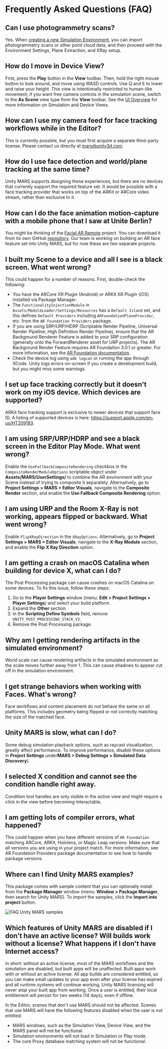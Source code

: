 # Frequently Asked Questions (FAQ)

## Can I use photogrammetry scans?

Yes. When [creating a new Simulation Environment](SimulationEnvironments.md), you can import photogrammetry scans or other point cloud data, and then proceed with the Environment Settings, Plane Extraction, and XRay setup.

## How do I move in Device View?

First, press the **Play** button in the **View** toolbar. Then, hold the right mouse button to look around,  and move using WASD controls. Use Q and E to lower and raise your height.  This view is intentionally restricted to human-like movement; if you want free camera controls in the simulation scene, switch to the **As Scene** view type from the **View** toolbar.  See the [UI Overview](UIOverview.md#simulation-view) for more information on Simulation and Device Views.

## How can I use my camera feed for face tracking workflows while in the Editor?

This is currently possible, but you must first acquire a separate third-party license. Please contact us directly at mars@unity3d.com.

## How do I use face detection and world/plane tracking at the same time?

Unity MARS supports designing these experiences, but there are no devices that currently support the required feature set. It would be possible with a face tracking provider that works on top of the ARKit or ARCore video stream, rather than exclusive to it.

## How can I do the face animation motion-capture with a mobile phone that I saw at Unite Berlin?

You might be thinking of the [Facial AR Remote](https://blogs.unity3d.com/2018/08/13/facial-ar-remote-animating-with-ar/) project. You can download it from its own GitHub [repository](https://github.com/Unity-Technologies/facial-ar-remote). Our team is working on building an AR face feature set into Unity MARS, but for now these are two separate projects.

## I built my Scene to a device and all I see is a black screen. What went wrong?

This could happen for a number of reasons. First, double-check the following:
  * You have the ARCore XR Plugin (Android) or ARKit XR Plugin (iOS) installed via Package Manager.
  * The `FunctionalityInjectionModule` in `Assets/ModuleLoader/Settings/Resources` has a `Default Island` set, and this defines `Default Providers` including `ARFoundationPlaneProvider`, etc. from the `AR Foundation Providers` package.
  * If you are using SRP/URP/HDRP (Scriptable Render Pipeline, Universal Render Pipeline, High Definition Render Pipeline), ensure that the AR Background Renderer Feature is added to your SRP configuration (generally onto the ForwardRenderer asset for URP projects). The AR Background Render Feature requires AR Foundation 3.0.1 or greater. For more information, see the [AR Foundation documentation](https://docs.unity3d.com/Packages/com.unity.xr.arfoundation@3.0/manual/ar-camera-background-with-scriptable-render-pipeline.html).
  * Check the device log using `adb logcat` or running the app through XCode. Unity logs errors on-screen if you create a development build, but you might miss some warnings.

## I set up face tracking correctly but it doesn't work on my iOS device. Which devices are supported?

ARKit face tracking support is exclusive to newer devices that support face ID. A listing of supported devices is here: https://support.apple.com/en-us/HT209183.

## I am using SRP/URP/HDRP and see a black screen in the Editor Play Mode. What went wrong?

Enable the `UseFallbackCompositeRendering` checkbox in the `CompositeRenderModuleOptions` scriptable object under **Assets/MARS/UserSettings/** to combine the AR environment with your Scene instead of trying to composite it separately. Alternatively, go to **Project Settings &gt; MARS &gt; Editor Visuals**, navigate to the **Composite Render** section, and enable the **Use Fallback Composite Rendering** option.

## I am using URP and the Room X-Ray is not working, appears flipped or backward. What went wrong?

Enable `FlipXRayDirection` in the `XRayOptions`. Alternatively, go to **Project Settings &gt; MARS &gt; Editor Visuals**, navigate to the **X-Ray Module** section, and enable the **Flip X Ray Direction** option.

## I am getting a crash on macOS Catalina when building for device X, what can I do?

The Post Processing package can cause crashes on macOS Catalina on some devices.
To fix this issue, follow these steps:
1. Go to the **Player Settings** window (menu: **Edit &gt; Project Settings &gt; Player Settings**) and select your build platform.
2. Expand the **Other** section.
3. In the **Scripting Define Symbols** field, remove `UNITY_POST_PROCESSING_STACK_V2`.
4. Remove the Post Processing package.

## Why am I getting rendering artifacts in the simulated environment?

World scale can cause rendering artifacts in the simulated environment as the scale moves further away from 1.
This can cause shadows to appear cut off in the simulation environment.

## I get strange behaviors when working with Faces. What's wrong?

Face workflows and content placement do not behave the same on all platforms.
This includes geometry being flipped or not correctly matching the size of the matched face.

## Unity MARS is slow, what can I do?

Some debug simulation playback options, such as raycast visualization, greatly affect performance. To improve performance, disable these options in **Project Settings** under**MARS &gt; Debug Settings &gt; Simulated Data Discovery**).

## I selected X condition and cannot see the condition handle right away.

Condition tool handles are only visible in the active view and might require a click in the view before becoming interactable.

## I am getting lots of compiler errors, what happened?
This could happen when you have different versions of `AR Foundation` matching ARCore, ARKit, Hololens, or Magic Leap versions. Make sure that all versions you are using in your project match.
For more information, see AR Foundation Providers package documentation to see how to handle package versions.

## Where can I find Unity MARS examples?
This package comes with sample content that you can optionally install from the **Package Manager** window (menu: **Window &gt; Package Manager**, then search for Unity MARS).
To import the samples, click the **Import into project** button.

![FAQ Unity MARS samples](images/FAQ/MARS-samples.png)

## Which features of Unity MARS are disabled if I don't have an active license? Will builds work without a license? What happens if I don't have Internet access?
In short: without an active license, most of the MARS workflows and the simulation are disabled, but built apps will be unaffected. Built apps work with or without an active license. All app builds are considered entitled, so you can make small updates to your app even after your license has expired and all runtime systems will continue working. Unity MARS licensing will never stop your built app from working.
Once a user is entitled, their local entitlement will persist for two weeks (14 days), even if offline.

In the Editor, scenes that don't use MARS should not be affected. Scenes that use MARS will have the following features disabled when the user is not entitled:

 - MARS windows, such as the Simulation View, Device View, and the MARS panel will not be functional.
 - Simulation environments will not load in Simulation or Play mode.
 - The core Proxy database matching system will not be functional.
